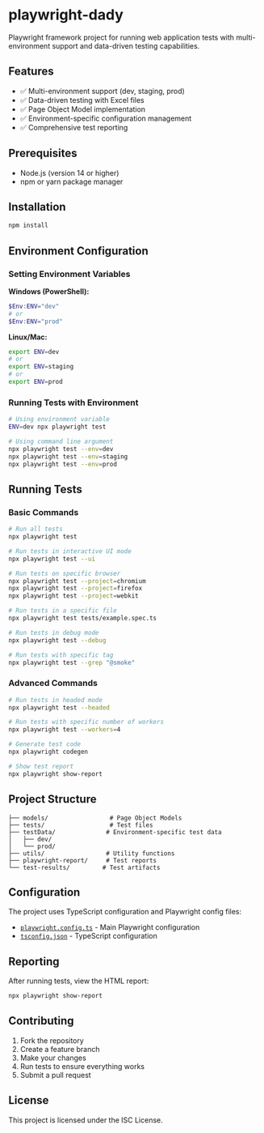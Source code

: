 # playwright-dady

 Playwright framework project for running web application tests with multi-environment support and data-driven testing capabilities.

## Features

- ✅ Multi-environment support (dev, staging, prod)
- ✅ Data-driven testing with Excel files
- ✅ Page Object Model implementation
- ✅ Environment-specific configuration management
- ✅ Comprehensive test reporting

## Prerequisites

- Node.js (version 14 or higher)
- npm or yarn package manager

## Installation

```bash
npm install
```

## Environment Configuration

### Setting Environment Variables

**Windows (PowerShell):**
```powershell
$Env:ENV="dev"
# or
$Env:ENV="prod"
```

**Linux/Mac:**
```bash
export ENV=dev
# or
export ENV=staging
# or
export ENV=prod
```

### Running Tests with Environment

```bash
# Using environment variable
ENV=dev npx playwright test

# Using command line argument
npx playwright test --env=dev
npx playwright test --env=staging
npx playwright test --env=prod
```

## Running Tests

### Basic Commands

```bash
# Run all tests
npx playwright test

# Run tests in interactive UI mode
npx playwright test --ui

# Run tests on specific browser
npx playwright test --project=chromium
npx playwright test --project=firefox
npx playwright test --project=webkit

# Run tests in a specific file
npx playwright test tests/example.spec.ts

# Run tests in debug mode
npx playwright test --debug

# Run tests with specific tag
npx playwright test --grep "@smoke"
```

### Advanced Commands

```bash
# Run tests in headed mode
npx playwright test --headed

# Run tests with specific number of workers
npx playwright test --workers=4

# Generate test code
npx playwright codegen

# Show test report
npx playwright show-report
```

## Project Structure

```
├── models/                 # Page Object Models
├── tests/                  # Test files
├── testData/              # Environment-specific test data
│   ├── dev/
│   └── prod/
├── utils/                 # Utility functions
├── playwright-report/     # Test reports
└── test-results/         # Test artifacts
```

## Configuration

The project uses TypeScript configuration and Playwright config files:
- [`playwright.config.ts`](playwright.config.ts) - Main Playwright configuration
- [`tsconfig.json`](tsconfig.json) - TypeScript configuration

## Reporting

After running tests, view the HTML report:
```bash
npx playwright show-report
```

## Contributing

1. Fork the repository
2. Create a feature branch
3. Make your changes
4. Run tests to ensure everything works
5. Submit a pull request

## License

This project is licensed under the ISC License.